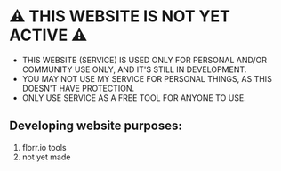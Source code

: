 # ⚠ THIS WEBSITE IS NOT YET ACTIVE ⚠

- THIS WEBSITE (SERVICE) IS USED ONLY FOR PERSONAL AND/OR COMMUNITY USE ONLY,
AND IT'S STILL IN DEVELOPMENT.
- YOU MAY NOT USE MY SERVICE FOR PERSONAL THINGS, AS THIS
DOESN'T HAVE PROTECTION.
- ONLY USE SERVICE AS A FREE TOOL FOR ANYONE TO USE.

## Developing website purposes:

1. florr.io tools
2. not yet made
